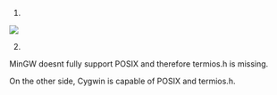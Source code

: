 1.

![](C:\Users\Administrator\AppData\Roaming\marktext\images\2023-02-04-18-42-48-image.png)

2.

MinGW doesnt fully support POSIX and therefore termios.h is missing.

On the other side, Cygwin is capable of POSIX and termios.h.


